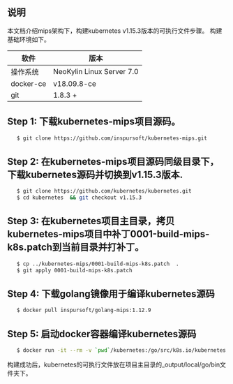 ## 说明

本文档介绍mips架构下，构建kubernetes v1.15.3版本的可执行文件步骤。 构建基础环境如下。 

软件                  | 版本
----------------------|--------------------------
操作系统               | NeoKylin Linux Server 7.0
docker-ce             | v18.09.8-ce
git                   | 1.8.3 +


## Step 1: 下载kubernetes-mips项目源码。

   ```sh
      $ git clone https://github.com/inspursoft/kubernetes-mips.git
   ```

## Step 2: 在kubernetes-mips项目源码同级目录下，下载kubernetes源码并切换到v1.15.3版本.

   ```sh
      $ git clone https://github.com/kubernetes/kubernetes.git
      $ cd kubernetes  && git checkout v1.15.3
   ```

## Step 3: 在kubernetes项目主目录，拷贝kubernetes-mips项目中补丁0001-build-mips-k8s.patch到当前目录并打补丁。

   ```sh
      $ cp ../kubernetes-mips/0001-build-mips-k8s.patch  .
      $ git apply 0001-build-mips-k8s.patch
   ```

## Step 4: 下载golang镜像用于编译kubernetes源码

   ```sh
      $ docker pull inspursoft/golang-mips:1.12.9
   ```

## Step 5: 启动docker容器编译kubernetes源码

   ```sh
      $ docker run -it --rm -v `pwd`/kubernetes:/go/src/k8s.io/kubernetes --workdir /go/src/k8s.io/kubernetes  inspursoft/golang-mips:1.12.9 bash -c  "yum install -y make which && make"
   ```

构建成功后，kubernetes的可执行文件放在项目主目录的_output/local/go/bin文件夹下。
